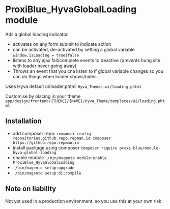 # ProxiBlue_HyvaGlobalLoading module

Ads a global loading indicator. 

* activates on any form submit to indicate action 
* can be activated, de-activated by setting a global variable ```window.isLoading = true|false```
* listens to any ajax fail/complete events to deactive (prevents hung site with loader never going away)
* Throws an event that you cna listen to if global variable changes so you can do things when loader shows/hides

Uses Hyva default ui/loader.phtml ```Hyva_Theme::ui/loading.phtml```

Customise by placing in your theme ```app/design/frontend/{THEME}/{NAME}/Hyva_Theme/templates/ui/loading.phtml```


## Installation

* add composer repo: ```composer config repositories.github.repo.repman.io composer https://github.repo.repman.io```
* install package using composer ```composer require proxi-blue/module-hyva-global-loading```
* enable module ```./bin/magento module:enable ProxiBlue_HyvaGlobalLoading```
* ```./bin/magento setup:upgrade```
* ```./bin/magento setup:di:compile```

## Note on liability 

Not yet used in a production environment, so you use this at your own risk

